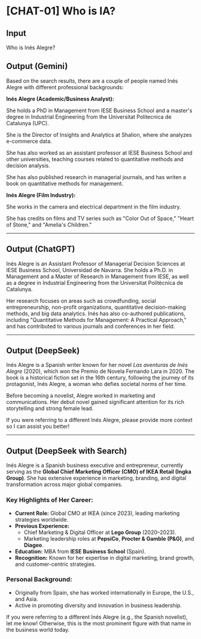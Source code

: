 # [CHAT-01] Who is IA?

## Input

Who is Inés Alegre?

## Output (Gemini)

Based on the search results, there are a couple of people named Inés Alegre with different professional backgrounds:

**Inés Alegre (Academic/Business Analyst):**

She holds a PhD in Management from IESE Business School and a master's degree in Industrial Engineering from the Universitat Politecnica de Catalunya (UPC).

She is the Director of Insights and Analytics at Shalion, where she analyzes e-commerce data.

She has also worked as an assistant professor at IESE Business School and other universities, teaching courses related to quantitative methods and decision analysis. 

She has also published research in managerial journals, and has writen a book on quantitative methods for management.

**Inés Alegre (Film Industry):**

She works in the camera and electrical department in the film industry. 

She has credits on films and TV series such as "Color Out of Space," "Heart of Stone," and "Amelia's Children."

---

## Output (ChatGPT)

Inés Alegre is an Assistant Professor of Managerial Decision Sciences at IESE Business School, Universidad de Navarra. She holds a Ph.D. in Management and a Master of Research in Management from IESE, as well as a degree in Industrial Engineering from the Universitat Politècnica de Catalunya. 

Her research focuses on areas such as crowdfunding, social entrepreneurship, non-profit organizations, quantitative decision-making methods, and big data analytics. Inés has also co-authored publications, including "Quantitative Methods for Management: A Practical Approach," and has contributed to various journals and conferences in her field.

---

## Output (DeepSeek)

Inés Alegre is a Spanish writer known for her novel *Las aventuras de Inés Alegre* (2020), which won the Premio de Novela Fernando Lara in 2020. The book is a historical fiction set in the 16th century, following the journey of its protagonist, Inés Alegre, a woman who defies societal norms of her time. 

Before becoming a novelist, Alegre worked in marketing and communications. Her debut novel gained significant attention for its rich storytelling and strong female lead. 

If you were referring to a different Inés Alegre, please provide more context so I can assist you better!

---

## Output (DeepSeek with Search)

Inés Alegre is a Spanish business executive and entrepreneur, currently serving as the **Global Chief Marketing Officer (CMO) of IKEA Retail (Ingka Group)**. She has extensive experience in marketing, branding, and digital transformation across major global companies.  

### **Key Highlights of Her Career:**  
- **Current Role:** Global CMO at IKEA (since 2023), leading marketing strategies worldwide.  
- **Previous Experience:**  
  - Chief Marketing & Digital Officer at **Lego Group** (2020–2023).  
  - Marketing leadership roles at **PepsiCo**, **Procter & Gamble (P&G)**, and **Diageo**.  
- **Education:** MBA from **IESE Business School** (Spain).  
- **Recognition:** Known for her expertise in digital marketing, brand growth, and customer-centric strategies.  

### **Personal Background:**  
- Originally from Spain, she has worked internationally in Europe, the U.S., and Asia.  
- Active in promoting diversity and innovation in business leadership.  

If you were referring to a different Inés Alegre (e.g., the Spanish novelist), let me know! Otherwise, this is the most prominent figure with that name in the business world today.